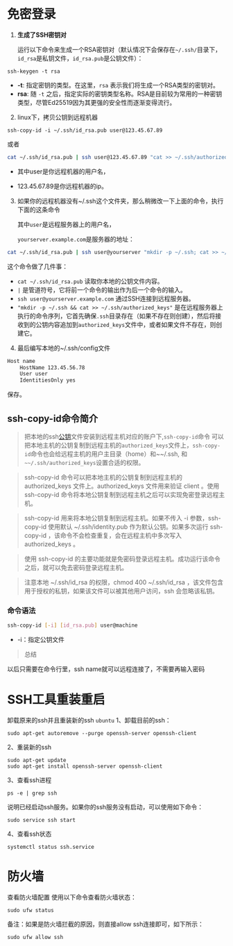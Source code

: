 # 免密登录

1. **生成了SSH密钥对**
   
   运行以下命令来生成一个RSA密钥对（默认情况下会保存在`~/.ssh/`目录下，`id_rsa`是私钥文件，`id_rsa.pub`是公钥文件）：

```shell
ssh-keygen -t rsa
```

- **-t**: 指定密钥的类型。在这里，`rsa` 表示我们将生成一个RSA类型的密钥对。
- **rsa**: 随 `-t` 之后，指定实际的密钥类型名称。RSA是目前较为常用的一种密钥类型，尽管Ed25519因为其更强的安全性而逐渐变得流行。
2. linux下，拷贝公钥到远程机器

```shell
ssh-copy-id -i ~/.ssh/id_rsa.pub user@123.45.67.89
```

或者

```bash
cat ~/.ssh/id_rsa.pub | ssh user@123.45.67.89 "cat >> ~/.ssh/authorized_keys"
```

- 其中user是你远程机器的用户名，

- 123.45.67.89是你远程机器的ip。  
3. 如果你的远程机器没有~/.ssh这个文件夹，那么稍微改一下上面的命令，执行下面的这条命令
   
   其中`user`是远程服务器上的用户名，
   
   `yourserver.example.com`是服务器的地址：

```bash
cat ~/.ssh/id_rsa.pub | ssh user@yourserver "mkdir -p ~/.ssh; cat >> ~/.ssh/authorized_keys"
```

这个命令做了几件事：

- `cat ~/.ssh/id_rsa.pub` 读取你本地的公钥文件内容。
- `|` 是管道符号，它将前一个命令的输出作为后一个命令的输入。
- `ssh user@yourserver.example.com` 通过SSH连接到远程服务器。
- `"mkdir -p ~/.ssh && cat >> ~/.ssh/authorized_keys"` 是在远程服务器上执行的命令序列，它首先确保`.ssh`目录存在（如果不存在则创建），然后将接收到的公钥内容追加到`authorized_keys`文件中，或者如果文件不存在，则创建它。
4. 最后编写本地的~/.ssh/config文件

```bash
Host name
    HostName 123.45.56.78
    User user
    IdentitiesOnly yes
```

保存。

## ssh-copy-id命令简介

> 把本地的ssh[公钥](https://so.csdn.net/so/search?q=%E5%85%AC%E9%92%A5&spm=1001.2101.3001.7020)文件安装到远程主机对应的账户下,`ssh-copy-id`命令 可以把本地主机的公钥复制到远程主机的`authorized_keys`文件上，`ssh-copy-id`命令也会给远程主机的用户主目录（home）和~~/.ssh, 和`~~/.ssh/authorized_keys`设置合适的权限。

> ssh-copy-id 命令可以把本地主机的公钥复制到远程主机的 authorized_keys 文件上。authorized_keys 文件用来验证 client 。使用 ssh-copy-id 命令将本地公钥复制到远程主机之后可以实现免密登录远程主机。

> ssh-copy-id 用来将本地公钥复制到远程主机。如果不传入 -i 参数，ssh-copy-id 使用默认 ~/.ssh/identity.pub 作为默认公钥。如果多次运行 ssh-copy-id ，该命令不会检查重复，会在远程主机中多次写入 authorized_keys 。

> 使用 ssh-copy-id 的主要功能就是免密码登录远程主机。成功运行该命令之后，就可以免去密码登录远程主机。

> 注意本地 ~/.ssh/id_rsa 的权限，chmod 400 ~/.ssh/id_rsa ，该文件包含用于授权的私钥，如果该文件可以被其他用户访问，ssh 会忽略该私钥。

### 命令语法

```bash
ssh-copy-id [-i] [id_rsa.pub] user@machine
```

- -i：指定公钥文件

> 总结

以后只需要在命令行里，ssh name就可以远程连接了，不需要再输入密码

# SSH工具重装重启

卸载原来的ssh并且重装新的ssh               `ubuntu`
1、卸载目前的ssh：

```
sudo apt-get autoremove --purge openssh-server openssh-client
```

2、重装新的ssh

```
sudo apt-get update
sudo apt-get install openssh-server openssh-client
```

3、查看ssh进程

```
ps -e | grep ssh
```

说明已经启动ssh服务。如果你的ssh服务没有启动，可以使用如下命令：

```
sudo service ssh start
```

4、查看ssh状态

```
systemctl status ssh.service
```

# 

# 防火墙

查看防火墙配置
使用以下命令查看防火墙状态：

```
sudo ufw status
```

备注：如果是防火墙拦截的原因，则直接allow ssh连接即可，如下所示：

```
sudo ufw allow ssh
```
